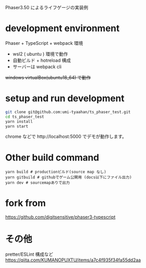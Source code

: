 Phaser3.50 によるライフゲージの実装例

# development environment

Phaser + TypeScript + webpack 環境

- wsl2 ( ubuntu ) 環境で動作
- 自動ビルド + hotreload 構成
- サーバーは webpack cli

~~windows virtualBox(ubuntu18_64) で動作~~

# setup and run development

```sh
git clone git@github.com:umi-tyaahan/ts_phaser_test.git
cd ts_phaser_test
yarn install
yarn start
```

chrome などで http://localhost:5000 でデモが動作します。

# Other build command

```
yarn build # productionビルド(source map なし)
yarn gitbuild # githubでゲーム公開用 (docs以下にファイル出力)
yarn dev # sourcemapありで出力
```

# fork from

https://github.com/digitsensitive/phaser3-typescript

# その他

pretter/ESLint 構成など  
https://qiita.com/KUMANOPUXTU/items/a7c4f935f34fa55dd2aa

